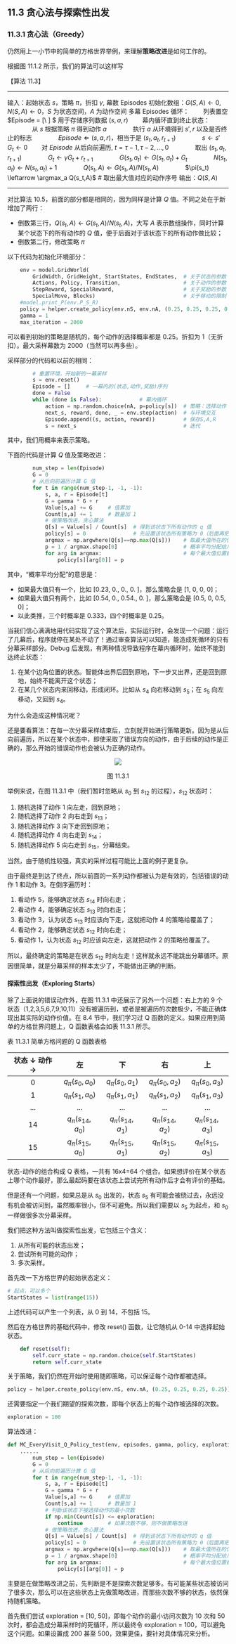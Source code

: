 ## 11.3 贪心法与探索性出发

### 11.3.1 贪心法（Greedy）

仍然用上一小节中的简单的方格世界举例，来理解**策略改进**是如何工作的。

根据图 11.1.2 所示，我们的算法可以这样写


【算法 11.3】

---

输入：起始状态 $s$，策略 $\pi$，折扣 $\gamma$, 幕数 Episodes
初始化数组：$G(S,A) \leftarrow 0, N(S,A) \leftarrow 0$，$S$ 为状态空间，$A$ 为动作空间
多幕 Episodes 循环：
　　列表置空 $Episode = [\ ] $ 用于存储序列数据 $(s,a,r)$
　　幕内循环直到终止状态：
　　　　从 $s$ 根据策略 $\pi$ 得到动作 $a$
　　　　执行 $a$ 从环境得到 $s',r$ 以及是否终止的标志
　　　　$Episode \Leftarrow (s,a,r)$，相当于是 $(s_t,a_t,r_{t+1})$
　　　　$s \leftarrow s'$
　　$G_t \leftarrow 0$
　　对 $Episode$ 从后向前遍历, $t=\tau-1,\tau-2,...,0$
　　　　取出 $(s_t,a_t,r_{t+1})$
　　　　$G_t \leftarrow \gamma G_t+r_{t+1}$
　　　　$G(s_t,a_t) \leftarrow G(s_t,a_t)+G_t$
　　　　$N(s_t,a_t) \leftarrow N(s_t,a_t)+1$
　　　　$Q(s_t,A) \leftarrow G(s_t,A) / N(s_t,A)$
　　　　$\pi(s_t) \leftarrow \argmax_a Q(s_t,A)$ # 取出最大值对应的动作序号
输出：$Q(S,A)$

---


对比算法 10.5，前面的部分都是相同的，因为同样是计算 $Q$ 值。不同之处在于新增加了两行：

- 倒数第三行，$Q(s_t,A) \leftarrow G(s_t,A) / N(s_t,A)$，大写 $A$ 表示数组操作，同时计算某个状态下的所有动作的 $Q$ 值，便于后面对于该状态下的所有动作做比较；
- 倒数第二行，修改策略 $\pi$

以下代码为初始化环境部分：

```python
    env = model.GridWorld(
        GridWidth, GridHeight, StartStates, EndStates,  # 关于状态的参数
        Actions, Policy, Transition,                    # 关于动作的参数
        StepReward, SpecialReward,                      # 关于奖励的参数
        SpecialMove, Blocks)                            # 关于移动的限制
    #model.print_P(env.P_S_R)
    policy = helper.create_policy(env.nS, env.nA, (0.25, 0.25, 0.25, 0.25))
    gamma = 1
    max_iteration = 2000
```

可以看到初始的策略是随机的，每个动作的选择概率都是 0.25。折扣为 1（无折扣）。最大采样幕数为 2000（当然可以再多些）。

采样部分的代码和以前的相同：

```python
        # 重置环境，开始新的一幕采样
        s = env.reset()
        Episode = []     # 一幕内的(状态,动作,奖励)序列
        done = False
        while (done is False):            # 幕内循环
            action = np.random.choice(nA, p=policy[s])  # 策略：选择动作
            next_s, reward, done, _ = env.step(action)  # 与环境交互
            Episode.append((s, action, reward))         # 保存S,A,R
            s = next_s                                  # 迭代
```

其中，我们用概率来表示策略。

下面的代码是计算 $Q$ 值及策略改进：

```python
        num_step = len(Episode)
        G = 0
        # 从后向前遍历计算 G 值
        for t in range(num_step-1, -1, -1):
            s, a, r = Episode[t]
            G = gamma * G + r
            Value[s,a] += G     # 值累加
            Count[s,a] += 1     # 数量加 1
            # 做策略改进，贪心算法
            Q[s] = Value[s] / Count[s]  # 得到该状态下所有动作的 q 值
            policy[s] = 0               # 先设置该状态所有策略为 0（后面再把有效的动作设置为非 0）
            argmax = np.argwhere(Q[s]==np.max(Q[s]))    # 取最大值所在的位置（可能不止一个）
            p = 1 / argmax.shape[0]                     # 概率平均分配给几个最大值
            for arg in argmax:                          # 每个最大值位置都设置为相同的概率
                policy[s][arg[0]] = p
```

其中，“概率平均分配”的意思是：
- 如果最大值只有一个，比如 [0.23, 0., 0., 0. ]，那么策略会是 [1, 0, 0, 0]；
- 如果最大值只有两个，比如 [0.54, 0., 0.54., 0. ]，那么策略会是 [0.5, 0, 0.5, 0]；
- 以此类推，三个时概率是 0.333，四个时概率是 0.25。

当我们信心满满地用代码实现了这个算法后，实际运行时，会发现一个问题：运行了几幕后，程序就停在某处不动了！通过审查算法可以知道，能造成死循环的只有分幕采样部分。Debug 后发现，有两种情况导致程序在幕内循环时，始终不能到达终止状态：

1. 在某个边角位置的状态。智能体出界后回到原地，下一步又出界，还是回到原地，始终不能离开这个状态；
2. 在某几个状态内来回移动，形成闭环。比如从 $s_4$ 向右移动到 $s_5$；在 $s_5$ 向左移动，又回到 $s_4$。

为什么会造成这种情况呢？

还是要看算法：在每一次分幕采样结束后，立刻就开始进行策略更新。因为是从后向前遍历，所以在某个状态中，即使采取了错误方向的动作，由于后续的动作是正确的，那么开始的错误动作也会被认为正确的动作。

<center>
<img src="./img/greedy.png">

图 11.3.1 
</center>


举例来说，在图 11.3.1 中（我们暂时忽略从 $s_0$ 到 $s_{12}$ 的过程），$s_{12}$ 状态时：
1. 随机选择了动作 1 向左走，回到原地；
2. 随机选择了动作 2 向右走到 $s_{13}$；
3. 随机选择动作 3 向下走回到原地；
4. 随机选择动作 4 向右走到 $s_{14}$；
5. 随机选择动作 5 向右走到 $s_{15}$，分幕结束。

当然，由于随机性较强，真实的采样过程可能比上面的例子更复杂。

由于最终是到达了终点，所以前面的一系列动作都被认为是有效的，包括错误的动作 1 和动作 3。在倒序遍历时：
1. 看动作 5，能够确定状态 $s_{14}$ 时向右走；
2. 看动作 4，能够确定状态 $s_{13}$ 时向右走；
3. 看动作 3，认为状态 $s_{13}$ 时应该向下走，这就把动作 4 的策略给覆盖了；
4. 看动作 2，能够确定状态 $s_{12}$ 时向右走；
5. 看动作 1，认为状态 $s_{12}$ 时应该向左走，这就把动作 2 的策略给覆盖了。

所以，最终确定的策略是在状态 $s_{12}$ 时向左走！这样就永远不能跳出分幕循环。原因很简单，就是分幕采样的样本太少了，不能做出正确的判断。

#### 探索性出发（Exploring Starts）

除了上面说的错误动作外，在图 11.3.1 中还展示了另外一个问题：右上方的 9 个状态（1,2,3,5,6,7,9,10,11）没有被遍历到，或者是被遍历的次数极少，不能正确体现出其实际的动作价值。在 8.4 节中，我们学习过 Q 函数的定义。如果应用到简单的方格世界问题上，Q 函数表格会如表 11.3.1 所示。

表 11.3.1 简单方格问题的 Q 函数表格

|状态 $\downarrow$ 动作$\to$|左|下|右|上|
|:-:|:-:|:-:|:-:|:-:|
|0|$q_\pi(s_0,a_0)$|$q_\pi(s_0,a_1)$|$q_\pi(s_0,a_2)$|$q_\pi(s_0,a_3)$|
|1|$q_\pi(s_1,a_0)$|$q_\pi(s_1,a_1)$|$q_\pi(s_1,a_2)$|$q_\pi(s_1,a_3)$|
|...|...|...|...|...|
|14|$q_\pi(s_{14},a_0)$|$q_\pi(s_{14},a_1)$|$q_\pi(s_{14},a_2)$|$q_\pi(s_{14},a_3)$|
|15|$q_\pi(s_{15},a_0)$|$q_\pi(s_{15},a_1)$|$q_\pi(s_{15},a_2)$|$q_\pi(s_{15},a_3)$|

状态-动作的组合构成 Q 表格，一共有 16x4=64 个组合。如果想评价在某个状态上哪个动作最好，那么最起码要在该状态上尝试完所有动作后才会有评价的基础。

但是还有一个问题，如果总是从 $s_0$ 出发的，状态 $s_5$ 有可能会被绕过去，永远没有机会被访问到，虽然概率很小，但不可避免。所以我们需要以 $s_5$ 为起点，和 $s_0$ 一样做很多次分幕采样。

我们把这种方法叫做探索性出发，它包括三个含义：
1. 从所有可能的状态出发；
2. 尝试所有可能的动作；
3. 多次采样。

首先改一下方格世界的起始状态定义：

```python
# 起点，可以多个
StartStates = list(range(15))
```

上述代码可以产生一个列表，从 0 到 14，不包括 15。

然后在方格世界的基础代码中，修改 reset() 函数，让它随机从 0-14 中选择起始状态。

```python
    def reset(self):
        self.curr_state = np.random.choice(self.StartStates)
        return self.curr_state
```

关于策略，我们仍然在开始时使用随即策略，可以保证每个动作都被选择。

```python
policy = helper.create_policy(env.nS, env.nA, (0.25, 0.25, 0.25, 0.25))
```

还需要指定一个我们期望的探索次数，即每个状态上的每个动作被选择的次数。

```python
exploration = 100
```

算法改进：

```python
def MC_EveryVisit_Q_Policy_test(env, episodes, gamma, policy, exploration):
    ......
        num_step = len(Episode)
        G = 0
        # 从后向前遍历计算 G 值
        for t in range(num_step-1, -1, -1):
            s, a, r = Episode[t]
            G = gamma * G + r
            Value[s,a] += G     # 值累加
            Count[s,a] += 1     # 数量加 1
            # 判断该状态下被选择动作的最小次数
            if np.min(Count[s]) <= exploration:
                continue        # 如果次数不够，则不做策略改进
            # 做策略改进，贪心算法
            Q[s] = Value[s] / Count[s]  # 得到该状态下所有动作的 q 值
            policy[s] = 0               # 先设置该状态所有策略为 0（后面再把有效的动作设置为非 0）
            argmax = np.argwhere(Q[s]==np.max(Q[s]))    # 取最大值所在的位置（可能不止一个）
            p = 1 / argmax.shape[0]                     # 概率平均分配给几个最大值
            for arg in argmax:                          # 每个最大值位置都设置为相同的概率
                policy[s][arg[0]] = p
```

主要是在做策略改进之前，先判断是不是探索次数足够多。有可能某些状态被访问了很多次，那么可以在这些状态上先做策略改进，而那些次数不够的状态，依然保持随机策略。

首先我们尝试 exploration = [10, 50]，即每个动作的最小访问次数为 10 次和 50 次时，都会造成分幕采样时的死循环，所以最终令 exploration = 100，可以避免这个问题。如果设置成 200 甚至 500，效果更佳，要针对具体情况来分析。


